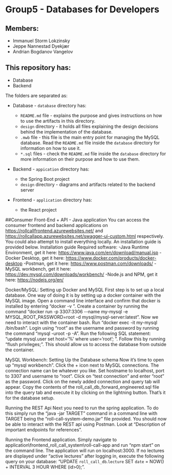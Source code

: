 # Group5 - Databases for Developers
## Members:
- Immanuel Storm Lokzinsky
- Jeppe Nannestad Dyekjær
- Andrian Bogdanov Vangelov

## This repository has:
- Database
- Backend

The folders are separated as:
- Database - `database` directory has:
    - `README.md` file - explains the purpose and gives instructions on how to use the artifacts in this directory.
    - `design` directory - it holds all files explaining the design decisions behind the implementation of the database.
    - `.mwb` file - this file is the main entry point for managing the MySQL database. Read the `README.md` file inside the `database` directory for information on how to use it.
    - `*.sql` files - check the `README.md` file inside the `database` directory for more information on their purpose and how to use them.

- Backend - `appication` directory has:
    - the Spring Boot project
    - `design` directory - diagrams and artifacts related to the backend server

- Frontend - `application` directory has:
	- the React project

##Consumer Front-End + API - Java application
You can access the consumer frontend and backend applications on https://rollcallfrontend.azurewebsites.net/ and https://rollcallapp.azurewebsites.net/swagger-ui-custom.html respectively. You could also attempt to install everything locally. An installation guide is provided below.
Installation guide
Required software:
-Java Runtime Environment, get it here: https://www.java.com/en/download/manual.jsp
-Docker Desktop, get it here: https://www.docker.com/products/docker-desktop
-Postman, get it here: https://www.postman.com/downloads/
-MySQL workbench, get it here: https://dev.mysql.com/downloads/workbench/
-Node.js and NPM, get it here: https://nodejs.org/en/    

Docker/MySQL: Setting up Docker and MySQL
First step is to set up a local database. One way of doing it is by setting up a docker container with the MySQL image. Open a command line interface and confirm that docker is installed by entering “docker -v ”. Create a container by running the command “docker run -p 3307:3306 --name my-mysql -e MYSQL_ROOT_PASSWORD=root -d mysql/mysql-server:latest”. Now we need to interact with the container bash. Run “docker exec -it my-mysql /bin/bash”. Login using “root” as the username and password by running the command “mysql -uroot -p -A”. Run the following SQL statement: “update mysql.user set host=’%’ where user=’root’; ”. Follow this by running “flush privileges;”. This should allow us to access the database from outside the container.

MySQL Workbench: Setting Up the Database schema
Now it’s time to open up “mysql workbench”. Click the + icon next to MySQL connections. The connection name can be whatever you like. Set hostname to localhost, port to 3307 and username to “root”. Click on “test connection” and enter “root” as the password. Click on the newly added connection and query tab will appear. Copy the contents of the roll_call_db_forward_engineered.sql file into the query tab and execute it by clicking on the lightning button. That’s it for the database setup.

Running the REST Api
Next you need to run the spring application. To do this simply run the  “java -jar TARGET” command in a command line with TARGET being the “roll-call-system-demo.jar” file provided.
You should now be able to interact with the REST api using Postman. Look at “Description of important endpoints for references”.

Running the Frontend application. 
Simply navigate to application\frontend_roll_call_system\roll-call-app and run “npm start” on the command line. The application will run on localhost:3000.
If no lectures are displayed under “active lectures” after logging in, execute the following query on your database: “UPDATE `roll_call_db`.`lecture` SET `date` = NOW() + INTERVAL 3 HOUR WHERE (id>0);”.
